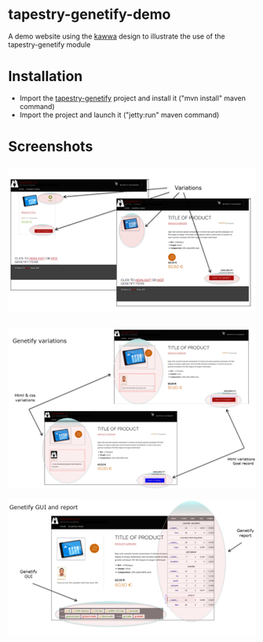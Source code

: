 tapestry-genetify-demo
======================

A demo website using the [kawwa](https://github.com/got5/KAWWA) design to illustrate the use of the tapestry-genetify module 

Installation
============

* Import the [tapestry-genetify](https://github.com/adaptivui/tapestry-genetify) project and install it ("mvn install" maven command)
* Import the project and launch it ("jetty:run" maven command)

Screenshots
===========

![tapestry-genetify demo website](/src/main/webapp/static/img/tapestry-genetify-demo.png?raw=true)
---
![Genetify variations](/src/main/webapp/static/img/genetify_variations.png?raw=true)
---
![Genetify GUI and report](/src/main/webapp/static/img/genetify_gui-report.png?raw=true)
